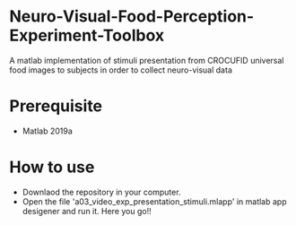 # Neuro-Visual-Food-Perception-Experiment-Toolbox
A matlab implementation of stimuli presentation from CROCUFID universal food images to subjects in order to collect neuro-visual data

# Prerequisite
- Matlab 2019a 

# How to use
- Downlaod the repository in your computer. 
- Open the file 'a03_video_exp_presentation_stimuli.mlapp' in matlab app desigener and run it. Here you go!!

